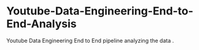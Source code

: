 # Youtube-Data-Engineering-End-to-End-Analysis
Youtube Data Engineering End to End  pipeline analyzing the data .

